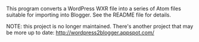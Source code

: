 This program converts a WordPress WXR file into a series of Atom files suitable for importing into Blogger.  See the README file for details.

NOTE: this project is no longer maintained.  There's another project that may be more up to date: http://wordpress2blogger.appspot.com/